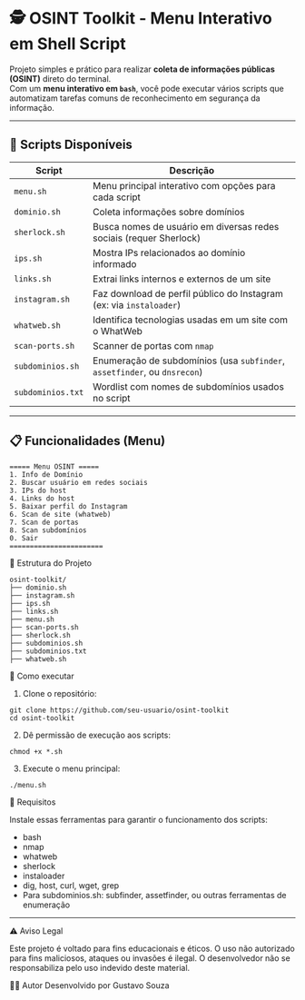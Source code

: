 # 🕵️ OSINT Toolkit - Menu Interativo em Shell Script

Projeto simples e prático para realizar **coleta de informações públicas (OSINT)** direto do terminal.  
Com um **menu interativo em `bash`**, você pode executar vários scripts que automatizam tarefas comuns de reconhecimento em segurança da informação.

---

## 📁 Scripts Disponíveis

| Script              | Descrição                                                                 |
|---------------------|---------------------------------------------------------------------------|
| `menu.sh`           | Menu principal interativo com opções para cada script                     |
| `dominio.sh`        | Coleta informações sobre domínios                                         |
| `sherlock.sh`       | Busca nomes de usuário em diversas redes sociais (requer Sherlock)        |
| `ips.sh`            | Mostra IPs relacionados ao domínio informado                              |
| `links.sh`          | Extrai links internos e externos de um site                               |
| `instagram.sh`      | Faz download de perfil público do Instagram (ex: via `instaloader`)       |
| `whatweb.sh`        | Identifica tecnologias usadas em um site com o WhatWeb                    |
| `scan-ports.sh`     | Scanner de portas com `nmap`                                              |
| `subdominios.sh`    | Enumeração de subdomínios (usa `subfinder`, `assetfinder`, ou `dnsrecon`) |
| `subdominios.txt`   | Wordlist com nomes de subdomínios usados no script                        |

---

## 📋 Funcionalidades (Menu)

```
===== Menu OSINT =====
1. Info de Domínio
2. Buscar usuário em redes sociais
3. IPs do host
4. Links do host
5. Baixar perfil do Instagram
6. Scan de site (whatweb)
7. Scan de portas
8. Scan subdomínios
0. Sair
=======================
```

📁 Estrutura do Projeto
```
osint-toolkit/
├── dominio.sh
├── instagram.sh
├── ips.sh
├── links.sh
├── menu.sh
├── scan-ports.sh
├── sherlock.sh
├── subdominios.sh
├── subdominios.txt
├── whatweb.sh
```

🚀 Como executar

1. Clone o repositório:
```
git clone https://github.com/seu-usuario/osint-toolkit
cd osint-toolkit
```

2. Dê permissão de execução aos scripts:
```
chmod +x *.sh
```

3. Execute o menu principal:
```
./menu.sh
```

🧰 Requisitos

Instale essas ferramentas para garantir o funcionamento dos scripts:

- bash
- nmap
- whatweb
- sherlock
- instaloader
- dig, host, curl, wget, grep
- Para subdominios.sh: subfinder, assetfinder, ou outras ferramentas de enumeração
  
---

⚠️ Aviso Legal

Este projeto é voltado para fins educacionais e éticos.
O uso não autorizado para fins maliciosos, ataques ou invasões é ilegal.
O desenvolvedor não se responsabiliza pelo uso indevido deste material.

👨‍💻 Autor
Desenvolvido por Gustavo Souza


